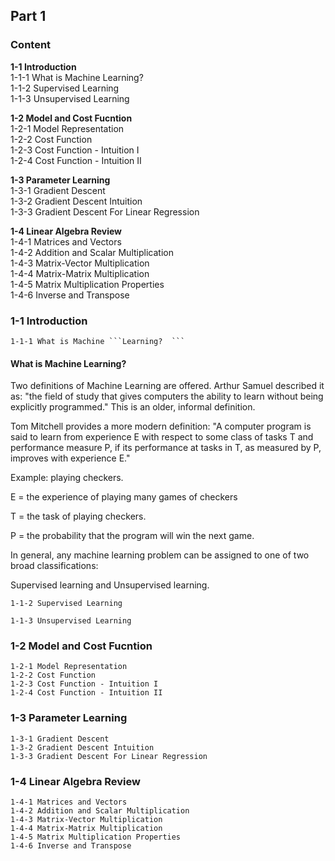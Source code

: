 ## Part 1
### Content  

**1-1 Introduction**  
1-1-1 What is Machine Learning?    
1-1-2 Supervised Learning  
1-1-3 Unsupervised Learning  

**1-2 Model and Cost Fucntion**  
1-2-1 Model Representation  
1-2-2 Cost Function  
1-2-3 Cost Function - Intuition I  
1-2-4 Cost Function - Intuition II  

**1-3 Parameter Learning**  
1-3-1 Gradient Descent  
1-3-2 Gradient Descent Intuition  
1-3-3 Gradient Descent For Linear Regression  

**1-4 Linear Algebra Review**  
1-4-1 Matrices and Vectors  
1-4-2 Addition and Scalar Multiplication  
1-4-3 Matrix-Vector Multiplication  
1-4-4 Matrix-Matrix Multiplication  
1-4-5 Matrix Multiplication Properties  
1-4-6 Inverse and Transpose  


### 1-1 Introduction
	1-1-1 What is Machine ```Learning?  ```
#### What is Machine Learning?  
Two definitions of Machine Learning are offered. Arthur Samuel described it as: "the field of study that gives computers the ability to learn without being explicitly programmed." This is an older, informal definition.  

Tom Mitchell provides a more modern definition: "A computer program is said to learn from experience E with respect to some class of tasks T and performance measure P, if its performance at tasks in T, as measured by P, improves with experience E."  

Example: playing checkers.  
  
E = the experience of playing many games of checkers  
  
T = the task of playing checkers.  
  
P = the probability that the program will win the next game.  
  
In general, any machine learning problem can be assigned to one of two broad classifications:  
  
Supervised learning and Unsupervised learning.  
  

	
	1-1-2 Supervised Learning  
	
	1-1-3 Unsupervised Learning  
	
### 1-2 Model and Cost Fucntion
	1-2-1 Model Representation  
	1-2-2 Cost Function  
	1-2-3 Cost Function - Intuition I  
	1-2-4 Cost Function - Intuition II    



### 1-3 Parameter Learning
	1-3-1 Gradient Descent  
	1-3-2 Gradient Descent Intuition  
	1-3-3 Gradient Descent For Linear Regression  

	

### 1-4 Linear Algebra Review
	1-4-1 Matrices and Vectors  
	1-4-2 Addition and Scalar Multiplication  
	1-4-3 Matrix-Vector Multiplication  
	1-4-4 Matrix-Matrix Multiplication  
	1-4-5 Matrix Multiplication Properties  
	1-4-6 Inverse and Transpose    

	
	



